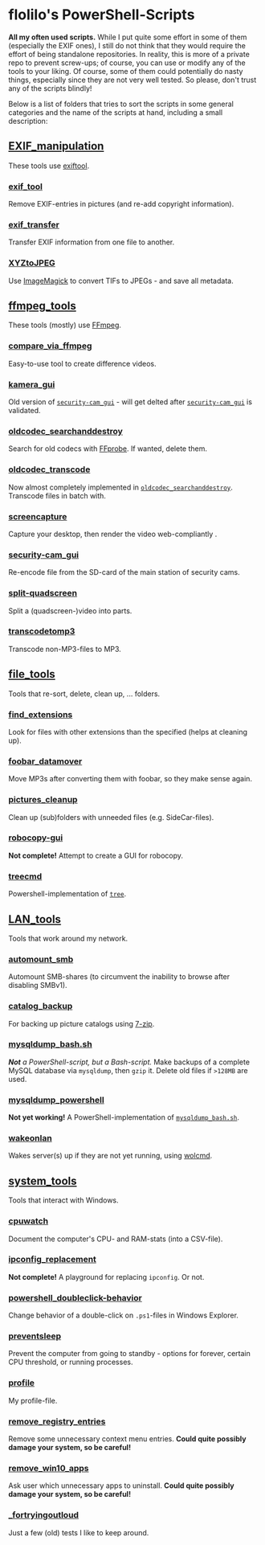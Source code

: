 # flolilo's PowerShell-Scripts

**All my often used scripts.**
While I put quite some effort in some of them (especially the EXIF ones), I still do not think that they would require the effort of being standalone repositories. In reality, this is more of a private repo to prevent screw-ups; of course, you can use or modify any of the tools to your liking.
Of course, some of them could potentially do nasty things, especially since they are not very well tested. So please, don't trust any of the scripts blindly!

Below is a list of folders that tries to sort the scripts in some general categories and the name of the scripts at hand, including a small description:

## [EXIF_manipulation](./EXIF_manipulation)

These tools use [exiftool](https://sno.phy.queensu.ca/~phil/exiftool/).

### [exif_tool](./EXIF_manipulation/exif_tool.ps1)

Remove EXIF-entries in pictures (and re-add copyright information).

### [exif_transfer](./EXIF_manipulation/exif_transfer.ps1)

Transfer EXIF information from one file to another.

### [XYZtoJPEG](./EXIF_manipulation/XYZtoJPEG.ps1)

Use [ImageMagick](https://www.imagemagick.org/) to convert TIFs to JPEGs - and save all metadata.

## [ffmpeg_tools](./ffmpeg_tools)

These tools (mostly) use [FFmpeg](https://ffmpeg.org/).

### [compare_via_ffmpeg](./ffmpeg_tools/compare_via_ffmpeg.ps1)

Easy-to-use tool to create difference videos.

### [kamera_gui](./ffmpeg_tools/kamera_gui.ps1)

Old version of [`security-cam_gui`](./ffmpeg_tools/security-cam_gui.ps1) - will get delted after [`security-cam_gui`](./ffmpeg_tools/security-cam_gui.ps1) is validated.

### [oldcodec_searchanddestroy](./ffmpeg_tools/oldcodec_searchanddestroy.ps1)

Search for old codecs with [FFprobe](https://ffmpeg.org/). If wanted, delete them.

### [oldcodec_transcode](./ffmpeg_tools/oldcodec_transcode.ps1)

Now almost completely implemented in [`oldcodec_searchanddestroy`](./ffmpeg_tools/oldcodec_searchanddestroy.ps1). Transcode files in batch with.

### [screencapture](./ffmpeg_tools/screencapture.ps1)

Capture your desktop, then render the video web-compliantly .

### [security-cam_gui](./ffmpeg_tools/security-cam_gui.ps1)

Re-encode file from the SD-card of the main station of security cams.

### [split-quadscreen](./ffmpeg_tools/split-quadscreen.ps1)

Split a (quadscreen-)video into parts.

### [transcodetomp3](./ffmpeg_tools/transcodetomp3.ps1)

Transcode non-MP3-files to MP3.

## [file_tools](./file_tools)

Tools that re-sort, delete, clean up, ... folders.

### [find_extensions](./file_tools/find_extensions.ps1)

Look for files with other extensions than the specified (helps at cleaning up).

### [foobar_datamover](./file_tools/foobar_datamover.ps1)

Move MP3s after converting them with foobar, so they make sense again.

### [pictures_cleanup](./file_tools/pictures_cleanup.ps1)

Clean up (sub)folders with unneeded files (e.g. SideCar-files).

### [robocopy-gui](./file_tools/robocopy-gui.ps1)

**Not complete!** Attempt to create a GUI for robocopy.

### [treecmd](./file_tools/treecmd.ps1)

Powershell-implementation of [`tree`](https://docs.microsoft.com/en-us/previous-versions/windows/it-pro/windows-xp/bb491019(v=technet.10)).

## [LAN_tools](./LAN_tools)

Tools that work around my network.

### [automount_smb](./LAN_tools/automount_smb.ps1)

Automount SMB-shares (to circumvent the inability to browse after disabling SMBv1).

### [catalog_backup](./LAN_tools/catalog_backup.ps1)

For backing up picture catalogs using [7-zip](http://www.7-zip.org/).

### [mysqldump_bash.sh](./LAN_tools/mysqldump_bash.sh)

_**Not** a PowerShell-script, but a Bash-script._ Make backups of a complete MySQL database via `mysqldump`, then `gzip` it. Delete old files if `>128MB` are used.

### [mysqldump_powershell](./LAN_tools/mysqldump_powershell.ps1)

**Not yet working!** A PowerShell-implementation of [`mysqldump_bash.sh`](./LAN_tools/mysqldump_bash.sh).

### [wakeonlan](./LAN_tools/wakeonlan.ps1)

Wakes server(s) up if they are not yet running, using [wolcmd](https://www.depicus.com/wake-on-lan/wake-on-lan-cmd).

## [system_tools](./system_tools)

Tools that interact with Windows.

### [cpuwatch](./system_tools/cpuwatch.ps1)

Document the computer's CPU- and RAM-stats (into a CSV-file).

### [ipconfig_replacement](./system_tools/ipconfig_replacement.ps1)

**Not complete!** A playground for replacing `ipconfig`. Or not.

### [powershell_doubleclick-behavior](./system_tools/powershell_doubleclick-behavior.ps1)

Change behavior of a double-click on `.ps1`-files in Windows Explorer.

### [preventsleep](./system_tools/preventsleep.ps1)

Prevent the computer from going to standby - options for forever, certain CPU threshold, or running processes.

### [profile](./system_tools/profile.ps1)

My profile-file.

### [remove_registry_entries](./system_tools/remove_registry_entries.ps1)

Remove some unnecessary context menu entries. **Could quite possibly damage your system, so be careful!**

### [remove_win10_apps](./system_tools/remove_win10_apps.ps1)

Ask user which unnecessary apps to uninstall. **Could quite possibly damage your system, so be careful!**

### [_fortryingoutloud](./_fortryingoutloud.ps1)

Just a few (old) tests I like to keep around.